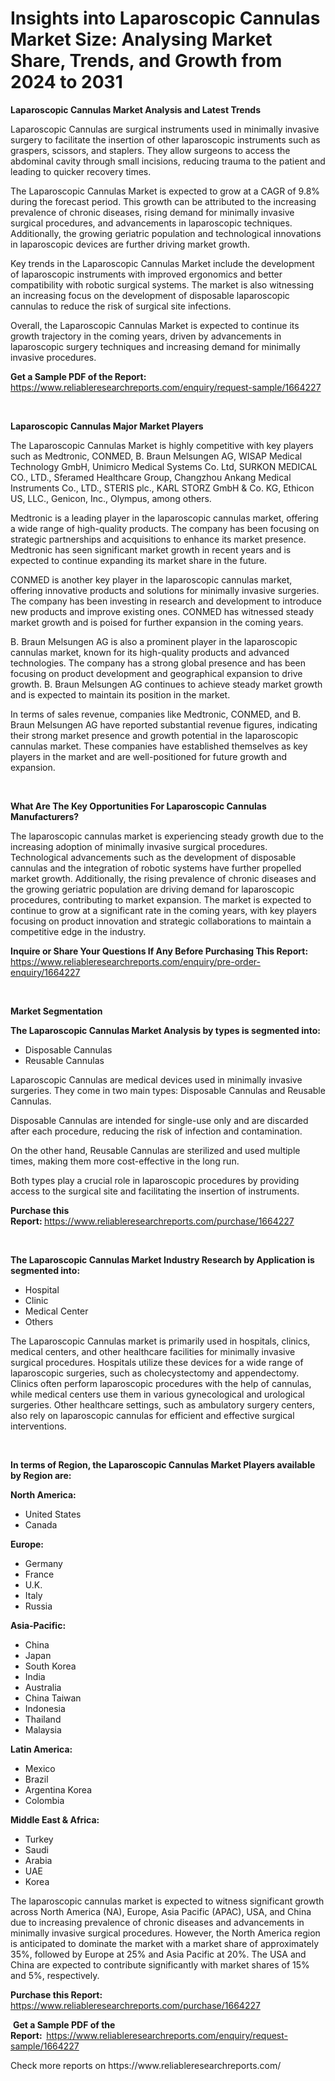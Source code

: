 <p><h1>Insights into Laparoscopic Cannulas Market Size: Analysing Market Share, Trends, and Growth from 2024 to 2031</h1></p><p><strong>Laparoscopic Cannulas Market Analysis and Latest Trends</strong></p>
<p><p>Laparoscopic Cannulas are surgical instruments used in minimally invasive surgery to facilitate the insertion of other laparoscopic instruments such as graspers, scissors, and staplers. They allow surgeons to access the abdominal cavity through small incisions, reducing trauma to the patient and leading to quicker recovery times.</p><p>The Laparoscopic Cannulas Market is expected to grow at a CAGR of 9.8% during the forecast period. This growth can be attributed to the increasing prevalence of chronic diseases, rising demand for minimally invasive surgical procedures, and advancements in laparoscopic techniques. Additionally, the growing geriatric population and technological innovations in laparoscopic devices are further driving market growth.</p><p>Key trends in the Laparoscopic Cannulas Market include the development of laparoscopic instruments with improved ergonomics and better compatibility with robotic surgical systems. The market is also witnessing an increasing focus on the development of disposable laparoscopic cannulas to reduce the risk of surgical site infections.</p><p>Overall, the Laparoscopic Cannulas Market is expected to continue its growth trajectory in the coming years, driven by advancements in laparoscopic surgery techniques and increasing demand for minimally invasive procedures.</p></p>
<p><strong>Get a Sample PDF of the Report:&nbsp;</strong> <a href="https://www.reliableresearchreports.com/enquiry/request-sample/1664227">https://www.reliableresearchreports.com/enquiry/request-sample/1664227</a></p>
<p>&nbsp;</p>
<p><strong>Laparoscopic Cannulas Major Market Players</strong></p>
<p><p>The Laparoscopic Cannulas Market is highly competitive with key players such as Medtronic, CONMED, B. Braun Melsungen AG, WISAP Medical Technology GmbH, Unimicro Medical Systems Co. Ltd, SURKON MEDICAL CO., LTD., Sferamed Healthcare Group, Changzhou Ankang Medical Instruments Co., LTD., STERIS plc., KARL STORZ GmbH & Co. KG, Ethicon US, LLC., Genicon, Inc., Olympus, among others.</p><p>Medtronic is a leading player in the laparoscopic cannulas market, offering a wide range of high-quality products. The company has been focusing on strategic partnerships and acquisitions to enhance its market presence. Medtronic has seen significant market growth in recent years and is expected to continue expanding its market share in the future.</p><p>CONMED is another key player in the laparoscopic cannulas market, offering innovative products and solutions for minimally invasive surgeries. The company has been investing in research and development to introduce new products and improve existing ones. CONMED has witnessed steady market growth and is poised for further expansion in the coming years.</p><p>B. Braun Melsungen AG is also a prominent player in the laparoscopic cannulas market, known for its high-quality products and advanced technologies. The company has a strong global presence and has been focusing on product development and geographical expansion to drive growth. B. Braun Melsungen AG continues to achieve steady market growth and is expected to maintain its position in the market.</p><p>In terms of sales revenue, companies like Medtronic, CONMED, and B. Braun Melsungen AG have reported substantial revenue figures, indicating their strong market presence and growth potential in the laparoscopic cannulas market. These companies have established themselves as key players in the market and are well-positioned for future growth and expansion.</p></p>
<p>&nbsp;</p>
<p><strong>What Are The Key Opportunities For Laparoscopic Cannulas Manufacturers?</strong></p>
<p><p>The laparoscopic cannulas market is experiencing steady growth due to the increasing adoption of minimally invasive surgical procedures. Technological advancements such as the development of disposable cannulas and the integration of robotic systems have further propelled market growth. Additionally, the rising prevalence of chronic diseases and the growing geriatric population are driving demand for laparoscopic procedures, contributing to market expansion. The market is expected to continue to grow at a significant rate in the coming years, with key players focusing on product innovation and strategic collaborations to maintain a competitive edge in the industry.</p></p>
<p><strong>Inquire or Share Your Questions If Any Before Purchasing This Report:</strong> <a href="https://www.reliableresearchreports.com/enquiry/pre-order-enquiry/1664227">https://www.reliableresearchreports.com/enquiry/pre-order-enquiry/1664227</a></p>
<p>&nbsp;</p>
<p><strong>Market Segmentation</strong></p>
<p><strong>The Laparoscopic Cannulas Market Analysis by types is segmented into:</strong></p>
<p><ul><li>Disposable Cannulas</li><li>Reusable Cannulas</li></ul></p>
<p><p>Laparoscopic Cannulas are medical devices used in minimally invasive surgeries. They come in two main types: Disposable Cannulas and Reusable Cannulas. </p><p>Disposable Cannulas are intended for single-use only and are discarded after each procedure, reducing the risk of infection and contamination. </p><p>On the other hand, Reusable Cannulas are sterilized and used multiple times, making them more cost-effective in the long run.</p><p>Both types play a crucial role in laparoscopic procedures by providing access to the surgical site and facilitating the insertion of instruments.</p></p>
<p><strong>Purchase this Report:&nbsp;</strong><a href="https://www.reliableresearchreports.com/purchase/1664227">https://www.reliableresearchreports.com/purchase/1664227</a></p>
<p>&nbsp;</p>
<p><strong>The Laparoscopic Cannulas Market Industry Research by Application is segmented into:</strong></p>
<p><ul><li>Hospital</li><li>Clinic</li><li>Medical Center</li><li>Others</li></ul></p>
<p><p>The Laparoscopic Cannulas market is primarily used in hospitals, clinics, medical centers, and other healthcare facilities for minimally invasive surgical procedures. Hospitals utilize these devices for a wide range of laparoscopic surgeries, such as cholecystectomy and appendectomy. Clinics often perform laparoscopic procedures with the help of cannulas, while medical centers use them in various gynecological and urological surgeries. Other healthcare settings, such as ambulatory surgery centers, also rely on laparoscopic cannulas for efficient and effective surgical interventions.</p></p>
<p>&nbsp;</p>
<p><strong>In terms of Region, the Laparoscopic Cannulas Market Players available by Region are:</strong></p>
<p>
    <p> <strong> North America: </strong>
        <ul>
            <li>United States</li>
            <li>Canada</li>
        </ul>
        </p> 
    <p> <strong> Europe: </strong>
        <ul>
            <li>Germany</li>
            <li>France</li>
            <li>U.K.</li>
            <li>Italy</li>
            <li>Russia</li>
        </ul>
        </p> 
    <p> <strong> Asia-Pacific: </strong>
        <ul>
            <li>China</li>
            <li>Japan</li>
            <li>South Korea</li>
            <li>India</li>
            <li>Australia</li>
            <li>China Taiwan</li>
            <li>Indonesia</li>
            <li>Thailand</li>
            <li>Malaysia</li>
        </ul>
        </p> 
    <p> <strong> Latin America: </strong>
        <ul>
            <li>Mexico</li>
            <li>Brazil</li>
            <li>Argentina Korea</li>
            <li>Colombia</li>
        </ul>
        </p> 
    <p> <strong> Middle East & Africa: </strong>
        <ul>
            <li>Turkey</li>
            <li>Saudi</li>
            <li>Arabia</li>
            <li>UAE</li>
            <li>Korea</li>
        </ul>
    </p>
    </p>
<p><p>The laparoscopic cannulas market is expected to witness significant growth across North America (NA), Europe, Asia Pacific (APAC), USA, and China due to increasing prevalence of chronic diseases and advancements in minimally invasive surgical procedures. However, the North America region is anticipated to dominate the market with a market share of approximately 35%, followed by Europe at 25% and Asia Pacific at 20%. The USA and China are expected to contribute significantly with market shares of 15% and 5%, respectively.</p></p>
<p><strong>Purchase this Report: </strong><a href="https://www.reliableresearchreports.com/purchase/1664227">https://www.reliableresearchreports.com/purchase/1664227</a></p>
<p>&nbsp;<strong>Get a Sample PDF of the Report:&nbsp;&nbsp;</strong><a href="https://www.reliableresearchreports.com/enquiry/request-sample/1664227">https://www.reliableresearchreports.com/enquiry/request-sample/1664227</a></p>
<p><strong></strong></p>
<p>Check more reports on https://www.reliableresearchreports.com/</p>